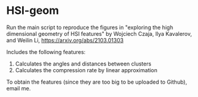 # HSI-geom

Run the main script to reproduce the figures in "exploring the high dimensional geometry of HSI features" by Wojciech Czaja, Ilya Kavalerov, and Weilin Li, https://arxiv.org/abs/2103.01303

Includes the following features:

1. Calculates the angles and distances between clusters
2. Calculates the compression rate by linear approximation

To obtain the features (since they are too big to be uploaded to Github), email me. 
